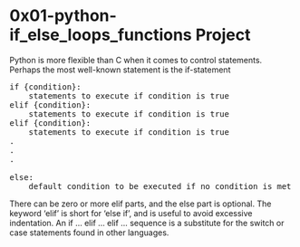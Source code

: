 <h1> 0x01-python-if_else_loops_functions Project </h1>

<p> Python is more flexible than C when it comes to control statements. Perhaps the
most well-known statement is the if-statement </p>

<pre>
if {condition}:
	statements to execute if condition is true
elif {condition}:
	statements to execute if condition is true
elif {condition}:
	statements to execute if condition is true
.
.
.

else:
	default condition to be executed if no condition is met
</pre>

<p> There can be zero or more elif parts, and the else part is optional. The keyword ‘elif’
 is short for ‘else if’, and is useful to avoid excessive indentation. An if … elif … elif …
 sequence is a substitute for the switch or case statements found in other languages. </p>
